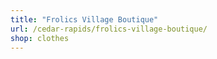 ```yaml
---
title: "Frolics Village Boutique"
url: /cedar-rapids/frolics-village-boutique/
shop: clothes
---
```

